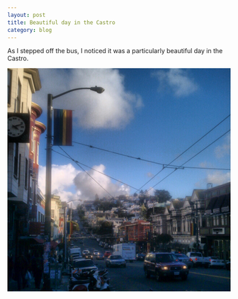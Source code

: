 ```yaml
---
layout: post
title: Beautiful day in the Castro
category: blog
---
```

As I stepped off the bus, I noticed it was a particularly beautiful day in the Castro.

<div class="image">
  <a href="/img/blog/castro.jpg"><img class="round" src="/img/blog/castro.jpg"></a>
</div>
